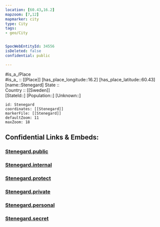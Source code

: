 ```yaml
---
location: [60.43,16.2] 
mapzoom: [7,12] 
mapmarker: city 
type: City
tags:
- geo/City


SpocWebEntityId: 34556
isDeleted: false
confidential: public

---
```

#is_a_/Place  
#is_a_ :: [[Place]] 
[has_place_longitude::16.2] 
[has_place_latitude::60.43] 
[name::Stenegard] 
State ::  
Country :: [[Sweden]]  
[StateId::] 
[Population::] 
[Unknown::] 


```leaflet
id: Stenegard
coordinates: [[Stenegard]] 
markerFile: [[Stenegard]] 
defaultZoom: 11 
maxZoom: 18
```


## Confidential Links & Embeds: 

### [Stenegard.public](/_public/\Earth\Continent\Europe\Europe~North\Sweden\Provinces~Sweden\Dalarna\CityStenegard.public.md) 

### [Stenegard.internal](/_internal/\Earth\Continent\Europe\Europe~North\Sweden\Provinces~Sweden\Dalarna\CityStenegard.internal.md) 

### [Stenegard.protect](/_protect/\Earth\Continent\Europe\Europe~North\Sweden\Provinces~Sweden\Dalarna\CityStenegard.protect.md) 

### [Stenegard.private](/_private/\Earth\Continent\Europe\Europe~North\Sweden\Provinces~Sweden\Dalarna\CityStenegard.private.md) 

### [Stenegard.personal](/_personal/\Earth\Continent\Europe\Europe~North\Sweden\Provinces~Sweden\Dalarna\CityStenegard.personal.md) 

### [Stenegard.secret](/_secret/\Earth\Continent\Europe\Europe~North\Sweden\Provinces~Sweden\Dalarna\CityStenegard.secret.md)

